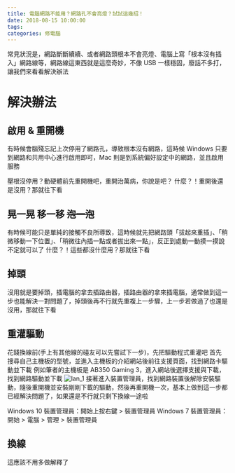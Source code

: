 ```yaml
---
title: 電腦網路不能用？網路孔不會亮燈？試試這幾招！
date: 2018-08-15 10:00:00
tags:
categories: 修電腦
---
```

常見狀況是，網路斷斷續續、或者網路頭根本不會亮燈、電腦上寫「根本沒有插入」網路線等，網路線這東西就是這麼奇妙，不像 USB 一樣穩固，廢話不多打，讓我們來看看解決辦法
<!--more-->
# 解決辦法
## 啟用 & 重開機
有時候會腦殘忘記上次停用了網路孔，導致根本沒有網路，這時候 Windows 只要到網路和共用中心進行啟用即可，Mac 則是到系統偏好設定中的網路，並且啟用服務

壓根沒停用？動硬體前先重開機吧，重開治萬病，你說是吧？
什麼？！重開後還是沒用？那就往下看
## 晃一晃 移一移 ~~泡一泡~~
有時候可能只是單純的接觸不良所導致，這時候就先把網路頭「拔起來重插」、「稍微移動一下位置」、「稍微往內插一點或者拔出來一點」，反正到處動一動摸一摸說不定就可以了
什麼？！這些都沒什麼用？那就往下看
## 掉頭
沒用就是要掉頭，插電腦的拿去插路由器，插路由器的拿來插電腦，通常做到這一步也能解決一對問題了，掉頭後再不行就先重複上一步驟，上一步若做過了也還是沒用，那就往下看
## 重灌驅動
花錢換線前(手上有其他線的碰友可以先嘗試下一步)，先把驅動程式重灌吧
首先搜尋自己主機板的型號，並進入主機板的介紹網站後前往支援頁面，找到網路卡驅動並下載
例如筆者的主機板是 AB350 Gaming 3，進入網站後選擇支援與下載，找到網路驅動並下載
![lan_1](https://nm8htq.bn.files.1drv.com/y4m6Fq0hFEvKhteN1P74TtajezfsNATjk2mVCtkwf1I_YV-vgBmc2xJnEty-1bKLh_EfgdURkYnF_PCaGyPU2c7O6G-QCXlUO0uPIC-GYGR25BIwfeSLRT22onXHEVf64fBNJiaH4eE6t2TPltTacXFyYme5CbI_hU5Ja5lTGIdZ0ortGXrQ7nBFtBY8zI5CG2XhSlR4YLzJVR4j2cC7XXveA)
接著進入裝置管理員，找到網路裝置後解除安裝驅動，隨後重開機並安裝剛剛下載的驅動，然後再重開機一次，基本上做到這一步都已經解決問題了，如果還是不行就只剩下換線一途啦

Windows 10 裝置管理員：開始上按右鍵 > 裝置管理員
Windows 7 裝置管理員：開始 > 電腦 > 管理 > 裝置管理員
## 換線
這應該不用多做解釋了
